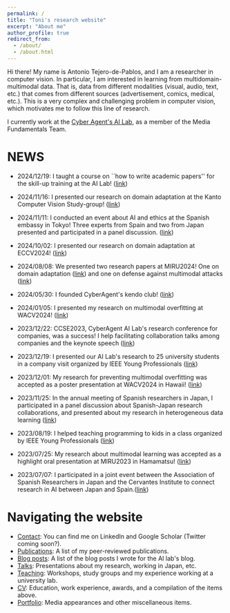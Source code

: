 ```yaml
---
permalink: /
title: "Toni's research website"
excerpt: "About me"
author_profile: true
redirect_from: 
  - /about/
  - /about.html
---
```


Hi there! My name is Antonio Tejero-de-Pablos, and I am a researcher in computer vision. In particular, I am interested in learning from multidomain-multimodal data. That is, data from different modalities (visual, audio, text, etc.) that comes from different sources (advertisement, comics, medical, etc.). This is a very complex and challenging problem in computer vision, which motivates me to follow this line of research.

I currently work at the [Cyber Agent's AI Lab](https://cyberagent.ai/ailab/people/a_tejero/), as a member of the Media Fundamentals Team.

NEWS
======
- 2024/12/19: I taught a course on ``how to write academic papers'' for the skill-up training at the AI Lab! ([link](https://antonio-t.github.io/teaching/2024-12-19_training-ailab))
- 2024/11/16: I presented our research on domain adaptation at the Kanto Computer Vision Study-group! ([link](https://antonio-t.github.io/talks/2024-11-16-talk-cvbenkyoukai))
- 2024/11/11: I conducted an event about AI and ethics at the Spanish embassy in Tokyo! Three experts from Spain and two from Japan presented and participated in a panel discussion. ([link](https://antonio-t.github.io/talks/2024-11-11-panel-catedra_ia))
- 2024/10/02: I presented our research on domain adaptation at ECCV2024! ([link](https://antonio-t.github.io/publications/tejero2024robust))
- 2024/08/08: We presented two research papers at MIRU2024! One on domain adaptation ([link](https://antonio-t.github.io/publications/tejero2024source-free)) and one on defense against multimodal attacks ([link](https://antonio-t.github.io/publications/waseda2024how))
- 2024/05/30: I founded CyberAgent's kendo club! ([link](https://antonio-t.github.io/cv))
- 2024/01/05: I presented my research on multimodal overfitting at WACV2024! ([link](https://antonio-t.github.io/portfolio/2024-01-05_wacv2024))

- 2023/12/22: CCSE2023, CyberAgent AI Lab's research conference for companies, was a success! I help facilitating collaboration talks among companies and the keynote speech ([link](https://antonio-t.github.io/talks/2023-12-22-ccse2023))
- 2023/12/19: I presented our AI Lab's research to 25 university students in a company visit organized by IEEE Young Professionals ([link](https://antonio-t.github.io/teaching/2023-12-19_ieeeyp-step2023))
- 2023/12/01: My research for preventing multimodal overfitting was accepted as a poster presentation at WACV2024 in Hawaii! ([link](https://antonio-t.github.io/publications/tejero2024complementary))
- 2023/11/25: In the annual meeting of Spanish researchers in Japan, I participated in a panel discussion about Spanish-Japan research collaborations, and presented about my research in heterogeneous data learning ([link](https://antonio-t.github.io/talks/2023-11-25-encuentro_ace2023))
- 2023/08/19: I helped teaching programming to kids in a class organized by IEEE Young Professionals ([link](https://antonio-t.github.io/teaching/2023-08-19_ieeeyp-programming-kids))
- 2023/07/25: My research about multimodal learning was accepted as a highlight oral presentation at MIRU2023 in Hamamatsu! ([link](https://antonio-t.github.io/publications/tejero2023dissecting))
- 2023/07/07: I participated in a joint event between the Association of Spanish Researchers in Japan and the Cervantes Institute to connect research in AI between Japan and Spain.([link](https://antonio-t.github.io/portfolio/2023-07-07_cervantes-ai))

Navigating the website
======
- [Contact](https://www.linkedin.com/in/antonio-tejero-de-pablos-0a379128): You can find me on LinkedIn and Google Scholar (Twitter coming soon?).
- [Publications](https://antonio-t.github.io/publications/): A list of my peer-reviewed publications.
- [Blog posts](https://antonio-t.github.io/year-archive/): A list of the blog posts I wrote for the AI lab's blog.
- [Talks](https://antonio-t.github.io/talks/): Presentations about my research, working in Japan, etc.
- [Teaching](https://antonio-t.github.io/teaching/): Workshops, study groups and my experience working at a university lab.
- [CV](https://antonio-t.github.io/cv/): Education, work experience, awards, and a compilation of the items above.
- [Portfolio](https://antonio-t.github.io/portfolio/): Media appearances and other miscellaneous items.
